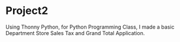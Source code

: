 # Project2
Using Thonny Python, for Python Programming Class, I made a basic Department Store Sales Tax and Grand Total Application.
